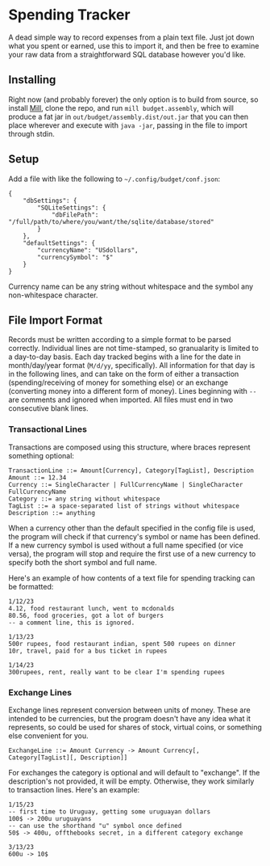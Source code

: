 # Spending Tracker

A dead simple way to record expenses from a plain text file. Just jot down what you spent or earned, use this to import it, and then be free to examine your raw data from a straightforward SQL database however you'd like.

## Installing

Right now (and probably forever) the only option is to build from source, so install [Mill](https://com-lihaoyi.github.io/mill/mill/Intro_to_Mill.html), clone the repo, and run `mill budget.assembly`, which will produce a fat jar in `out/budget/assembly.dist/out.jar` that you can then place wherever and execute with `java -jar`, passing in the file to import through stdin.

## Setup

Add a file with like the following to `~/.config/budget/conf.json`:

```jsonc
{
    "dbSettings": {
        "SQLiteSettings": {
            "dbFilePath": "/full/path/to/where/you/want/the/sqlite/database/stored"
        }
    },
    "defaultSettings": {
        "currencyName": "USdollars",
        "currencySymbol": "$"
    }
}
```

Currency name can be any string without whitespace and the symbol any non-whitespace character.

## File Import Format

Records must be written according to a simple format to be parsed correctly. Individual lines are not time-stamped, so granualarity is limited to a day-to-day basis. Each day tracked begins with a line for the date in month/day/year format (`M/d/yy`, specifically). All information for that day is in the following lines, and can take on the form of either a transaction (spending/receiving of money for something else) or an exchange (converting money into a different form of money). Lines beginning with `--` are comments and ignored when imported. All files must end in two consecutive blank lines.

### Transactional Lines

Transactions are composed using this structure, where braces represent something optional:

```
TransactionLine ::= Amount[Currency], Category[TagList], Description
Amount ::= 12.34
Currency ::= SingleCharacter | FullCurrencyName | SingleCharacter FullCurrencyName
Category ::= any string without whitespace
TagList ::= a space-separated list of strings without whitespace
Description ::= anything
```

When a currency other than the default specified in the config file is used, the program will check if that currency's symbol or name has been defined. If a new currency symbol is used without a full name specified (or vice versa), the program will stop and require the first use of a new currency to specify both the short symbol and full name.

Here's an example of how contents of a text file for spending tracking can be formatted:

```
1/12/23
4.12, food restaurant lunch, went to mcdonalds
80.56, food groceries, got a lot of burgers
-- a comment line, this is ignored.

1/13/23
500r rupees, food restaurant indian, spent 500 rupees on dinner
10r, travel, paid for a bus ticket in rupees

1/14/23
300rupees, rent, really want to be clear I'm spending rupees
```

### Exchange Lines

Exchange lines represent conversion between units of money. These are intended to be currencies, but the program doesn't have any idea what it represents, so could be used for shares of stock, virtual coins, or something else convenient for you.

```
ExchangeLine ::= Amount Currency -> Amount Currency[, Category[TagList][, Description]]
```

For exchanges the category is optional and will default to "exchange". If the description's not provided, it will be empty. Otherwise, they work similarly to transaction lines. Here's an example:

```
1/15/23
-- first time to Uruguay, getting some uruguayan dollars
100$ -> 200u uruguayans
-- can use the shorthand "u" symbol once defined
50$ -> 400u, offthebooks secret, in a different category exchange

3/13/23
600u -> 10$
```
